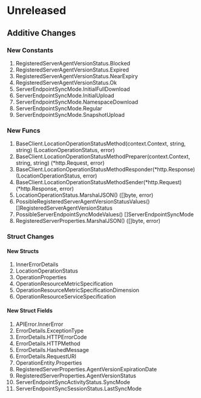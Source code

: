 # Unreleased

## Additive Changes

### New Constants

1. RegisteredServerAgentVersionStatus.Blocked
1. RegisteredServerAgentVersionStatus.Expired
1. RegisteredServerAgentVersionStatus.NearExpiry
1. RegisteredServerAgentVersionStatus.Ok
1. ServerEndpointSyncMode.InitialFullDownload
1. ServerEndpointSyncMode.InitialUpload
1. ServerEndpointSyncMode.NamespaceDownload
1. ServerEndpointSyncMode.Regular
1. ServerEndpointSyncMode.SnapshotUpload

### New Funcs

1. BaseClient.LocationOperationStatusMethod(context.Context, string, string) (LocationOperationStatus, error)
1. BaseClient.LocationOperationStatusMethodPreparer(context.Context, string, string) (*http.Request, error)
1. BaseClient.LocationOperationStatusMethodResponder(*http.Response) (LocationOperationStatus, error)
1. BaseClient.LocationOperationStatusMethodSender(*http.Request) (*http.Response, error)
1. LocationOperationStatus.MarshalJSON() ([]byte, error)
1. PossibleRegisteredServerAgentVersionStatusValues() []RegisteredServerAgentVersionStatus
1. PossibleServerEndpointSyncModeValues() []ServerEndpointSyncMode
1. RegisteredServerProperties.MarshalJSON() ([]byte, error)

### Struct Changes

#### New Structs

1. InnerErrorDetails
1. LocationOperationStatus
1. OperationProperties
1. OperationResourceMetricSpecification
1. OperationResourceMetricSpecificationDimension
1. OperationResourceServiceSpecification

#### New Struct Fields

1. APIError.InnerError
1. ErrorDetails.ExceptionType
1. ErrorDetails.HTTPErrorCode
1. ErrorDetails.HTTPMethod
1. ErrorDetails.HashedMessage
1. ErrorDetails.RequestURI
1. OperationEntity.Properties
1. RegisteredServerProperties.AgentVersionExpirationDate
1. RegisteredServerProperties.AgentVersionStatus
1. ServerEndpointSyncActivityStatus.SyncMode
1. ServerEndpointSyncSessionStatus.LastSyncMode
